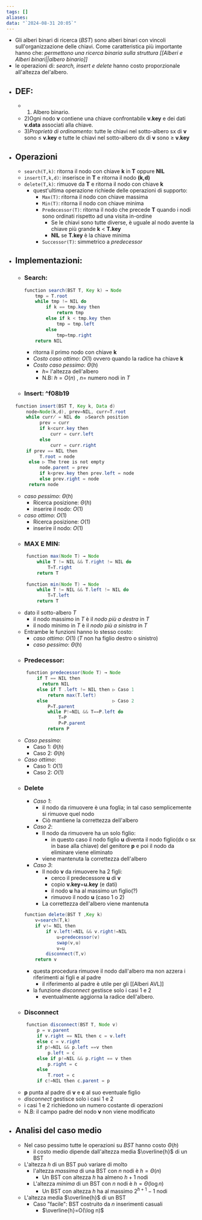 ```yaml
---
tags: []
aliases: 
data: "`2024-08-31 20:05`"
---
```

- Gli alberi binari di ricerca (_BST_) sono alberi binari con vincoli sull'organizzazione delle chiavi. Come caratteristica più importante hanno che: _permettono una ricerca binaria sulla struttura [[Alberi e Alberi binari||albero binario]]_ 
- le operazioni di: _search, insert e delete_ hanno costo proporzionale all'altezza del'albero.
- ## DEF:
	- 1) Albero binario.
	- 2)Ogni nodo __v__ contiene una chiave confrontabile __v.key__ e dei dati __v.data__ associati alla chiave.
	- 3)_Proprietà di ordinamento_: tutte le chiavi nel sotto-albero sx di __v__ sono $\leq$ __v.key__ e tutte le chiavi nel sotto-albero dx di __v__ sono $\geq$ __v.key__ 
- ## Operazioni
	- `search(T,k)`: ritorna il nodo con chiave __k__ in __T__ oppure __NIL__
	- `insert(T,k,d)`: inserisce in __T__ e ritorna il nodo __(k,d)__
	-  `delete(T,k)`: rimuove da __T__ e ritorna il nodo con chiave __k__
		- quest'ultima operazione richiede delle operazioni di supporto:
			- `Max(T)`: ritorna il nodo con chiave massima 
			- `Min(T)`: ritorna il nodo con chiave minima 
			- `Predecessor(T)`: ritorna il nodo che precede __T__ quando i nodi sono ordinati rispetto ad una visita in-ordine
				- Se le chiavi sono tutte diverse, è uguale al nodo avente la chiave più grande __k__ < __T.key__
				- __NIL__ se __T.key__ è la chiave minima
			- `Successor(T)`: simmetrico a _predecessor_
- ## Implementazioni:
	- ### Search:
		```java
		function search(BST T, Key k) → Node
			tmp = T.root
			while tmp != NIL do
				if k == tmp.key then
					return tmp
				else if k < tmp.key then
					tmp = tmp.left
				else
					tmp=tmp.right
			return NIL
		```
		- ritorna il primo nodo con chiave __k__
		- _Costo caso ottimo_: $O(1)$ ovvero quando la radice ha chiave __k__
		- _Costo caso pessimo_: $\Theta(h)$
			- $h =$ l'altezza dell'albero
			- N.B: $h=O(n)$ , $n=$ numero nodi in $T$ 
	- ### Insert: ^f08b19
	```java
	function insert(BST T, Key k, Data d) 
		node=Node(k,d), prev=NIL, curr=T.root
		while curr̸ = NIL do  ▷Search position
			 prev = curr
			 if k<curr.key then
				 curr = curr.left
			 else
				 curr = curr.right
		if prev == NIL then   
			 T.root = node
		 else ▷ The tree is not empty
			 node.parent = prev
			 if k<prev.key then prev.left = node
			 else prev.right = node
		 return node	  
	```
	- _caso pessimo_: $\Theta(h)$
		- Ricerca posizione: $\Theta(h)$
		- inserire il nodo: $O(1)$
	- _caso ottimo_: $O(1)$
		- Ricerca posizione: $O(1)$
		- inserire il nodo: $O(1)$
	- ### MAX E MIN:
	```java
		function max(Node T) → Node
			while T != NIL && T.right != NIL do
				T=T.right
			return T
			
		function min(Node T) → Node
			while T != NIL && T.left != NIL do
				T=T.left
			return T
	```
	- dato il sotto-albero $T$
		- il nodo massimo in $T$ è il _nodo più a destra_ in $T$
		- il nodo minimo in $T$ è il _nodo più a sinistra_ in $T$
	- Entrambe le funzioni hanno lo stesso costo:
		- _caso ottimo_: $O(1)$ ($T$ non ha figlio destro o sinistro)
		- _caso pessimo_: $\Theta(h)$ 
	- ### Predecessor:
	```java
		function predecessor(Node T) → Node
			if T == NIL then
			  return NIL
			else if T .left != NIL then ▷ Caso 1
				return max(T.left)
			else                        ▷ Caso 2
				P=T.parent
				while P!=NIL && T==P.left do
					T=P
					P=P.parent
				return P
	```
	- _Caso pessimo_:
		- Caso 1: $\Theta(h)$
		- Caso 2: $\Theta(h)$
	- _Caso ottimo_:
		- Caso 1: $O(1)$
		- Caso 2: $O(1)$
	- ### Delete
		- _Caso 1_: 
			- il nodo da rimuovere è una foglia; in tal caso semplicemente si rimuove quel nodo
			- Ciò mantiene la correttezza dell'albero
		- _Caso 2_:
			- Il nodo da rimuovere ha un solo figlio:
				- in questo caso il nodo figlio __u__ diventa il nodo figlio(dx o sx in base alla chiave) del genitore __p__ e poi il nodo da eliminare viene eliminato 
			- viene mantenuta la correttezza dell'albero
		- _Caso 3_:
			- Il nodo __v__ da rimuovere ha 2 figli:
				- cerco il predecessore __u__ di __v__
				- copio __v.key__=__u.key__ (e dati)
				- il nodo __u__ ha al massimo un figlio(?)  
				- rimuovo il nodo __u__ (caso 1 o 2)
			- La correttezza dell'albero viene mantenuta
		```java
		function delete(BST T ,Key k)
			v=search(T,k)
			if v!= NIL then
				if v.left!=NIL && v.right!=NIL
					u=predecessor(v)
					swap(v,u)
					v=u
				disconnect(T,v)
			return v 	
		```
		- questa procedura rimuove il nodo dall'albero ma non azzera i riferimenti ai figli e al padre 
			- il riferimento al padre è utile per gli [[Alberi AVL]]
		- la funzione _disconnect_ gestisce solo i casi 1 e 2
			- eventualmente aggiorna la radice dell'albero.
	- ### Disconnect
	```java
		function disconnect(BST T, Node v)
			p = v.parent
			if v.right == NIL then c = v.left
			else c = v.right
			if p!=NIL && p.left ==v then 
				p.left = c
			else if p!=NIL && p.right == v then 
				p.right = c
			else
				T.root = c
			if c!=NIL then c.parent = p
	```
	- __p__ punta al padre di __v__ e __c__ al suo eventuale figlio
	- _disconnect_ gestisce solo i casi 1 e 2
	- i casi 1 e 2 richiedono un numero costante di operazioni
	- N.B: il campo padre del nodo __v__ non viene modificato
- ## Analisi del caso medio
	- Nel caso pessimo tutte le operazioni su _BST_ hanno costo $\Theta(h)$
		- il costo medio dipende dall'altezza media $\overline{h}$ di un BST 
	- L'altezza $h$ di un BST può variare di molto
		- l'altezza _massima_ di una BST con $n$ nodi è $h=\Theta(n)$ 
			- Un BST con altezza $h$ ha almeno $h+1$ nodi
		- L'altezza _minima_ di un BST con $n$ nodi è $h=\Theta(\log n)$
			- Un BST con altezza $h$ ha al massimo $2^{h+1}-1$ nodi 
	- L'altezza media $\overline{h}$ di un BST
		- Caso "facile": BST costruito da $n$ inserimenti casuali 
			- $\overline{h}=O(\log n)$